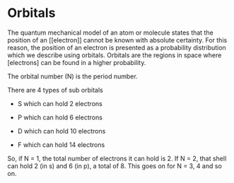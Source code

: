 # Orbitals

The quantum mechanical model of an atom or molecule states that the position of an [[electron]] cannot be known with absolute certainty. For this reason, the position of an electron is presented as a probability distribution which we describe using orbitals. Orbitals are the regions in space where [electrons] can be found in a higher probability. 

The orbital number (N) is the period number.

There are 4 types of sub orbitals 

- S which can hold 2 electrons


- P which can hold 6 electrons
- D which can hold 10 electrons
- F which can hold 14 electrons

So, if N = 1, the total number of electrons it can hold is 2. If N = 2, that shell can hold 2 (in s) and 6 (in p), a total of 8. This goes on for N = 3, 4 and so on.